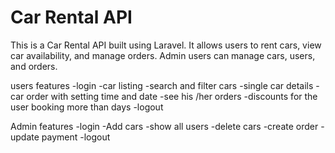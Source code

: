 # Car Rental API
This is a Car Rental API built using Laravel. It allows users to rent cars, view car availability, and manage orders. Admin users can manage cars, users, and orders.

users features
-login
-car listing
-search and filter cars
-single car details
-car order with setting time and date 
-see his /her orders
-discounts for the user booking more than  days
-logout

Admin features
-login
-Add cars
-show all users
-delete cars
-create order
-update payment 
-logout

